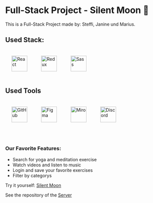 # Full-Stack Project - Silent Moon 🧘

This is a Full-Stack Project made by: Steffi, Janine und Marius.


## Used Stack: 


<span><img style="margin: 20px" src="https://cdn.jsdelivr.net/gh/devicons/devicon/icons/react/react-original.svg" alt="React" height="50" /></span>
<span><img style="margin: 20px" src="https://profilinator.rishav.dev/skills-assets/redux-original.svg" alt="Redux" height="50" /></span>
<span><img style="margin: 20px" src="https://profilinator.rishav.dev/skills-assets/sass-original.svg" alt="Sass" height="50" /></span>

## Used Tools

<span><img style="margin: 20px" src="https://cdn.jsdelivr.net/gh/devicons/devicon/icons/github/github-original.svg" alt="GitHub" height="50" /> </span>
<span><img style="margin: 20px" src="https://profilinator.rishav.dev/skills-assets/figma-icon.svg" alt="Figma" height="50" /> </span>
<span><img style="margin: 20px" src="https://asset.brandfetch.io/idAnDTFapY/idG4aRyg5R.svg" alt="Miro" height="50" /> </span>
<span><img style="margin: 20px" src="https://asset.brandfetch.io/idM8Hlme1a/idHdpdABAN.svg" alt="Discord" height="50" /> </span>

<br>

### Our Favorite Features:

  - Search for yoga and meditation exercise
  - Watch videos and listen to music
  - Login and save your favorite exercises
  - Filter by categorys
 

Try it yourself: [Silent Moon](https://silentmoon.up.railway.app/)

See the repository of the [Server](https://github.com/Marius-Elting/Silent-Moon-Server)
